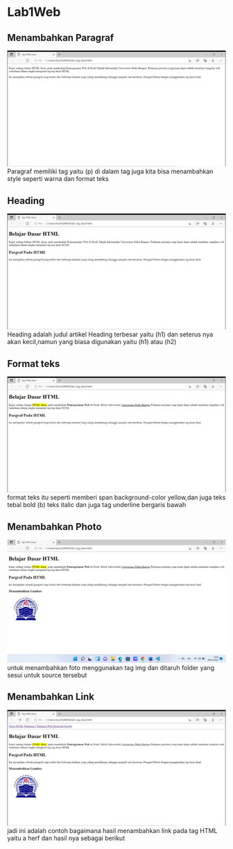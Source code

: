 # Lab1Web
## Menambahkan Paragraf
![menambahkan_paragraf](img/hasil%20membuat%20paragaf.png)
Paragraf memiliki tag yaitu (p) di dalam tag juga kita bisa menambahkan style seperti warna dan format teks
## Heading
![menambahkan_heading](img/hasil%20membuat%20judul.png)
Heading adalah judul artikel Heading terbesar yaitu (h1) dan seterus nya akan kecil,namun yang biasa digunakan yaitu (h1) atau (h2)
## Format teks
![menambahkan_format](img/hasil%20membuat%20format.png)
format teks itu seperti memberi span background-color yellow,dan juga teks tebal bold (b) teks italic dan juga tag underline bergaris bawah
## Menambahkan Photo
![menambahkan_photo](img/hasil%20menambahkan%20gambar.png)
untuk menambahkan foto menggunakan tag img dan ditaruh folder yang sesui untuk source tersebut
## Menambahkan Link
![menambahkan_link](img/hasil%20hyperlink%201.png)
jadi ini adalah contoh bagaimana hasil menambahkan link pada tag HTML yaitu a herf dan hasil nya sebagai berikut